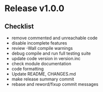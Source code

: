 
Release v1.0.0
==================

Checklist
----------

- remove commented and unreachable code
- disable incomplete features
- review -Wall compile warnings
- debug compile and run full testing suite
- update code version in version.inc
- check module documentation
- code formatting
- Update README, CHANGES.md
- make release summary commit
- rebase and reword/fixup commit messages



